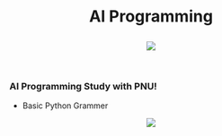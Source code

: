 # <p align="center"> AI Programming </p>

<p align="center">
<img src="https://img.shields.io/badge/PYTHON-0696D7?style=for-the-badge&logo=Python&logoColor=yellow">
</p>
<br/>

### AI Programming Study with PNU!  
- Basic Python Grammer  





<p align="center">
<img src="https://github-readme-stats.vercel.app/api?username=Jinseop-Sim&show_icons=true&theme=gruvbox&hide=["issues"]">
</p>

